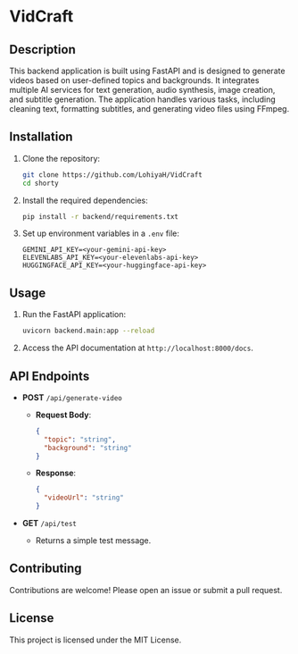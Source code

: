 # VidCraft

## Description
This backend application is built using FastAPI and is designed to generate videos based on user-defined topics and backgrounds. It integrates multiple AI services for text generation, audio synthesis, image creation, and subtitle generation. The application handles various tasks, including cleaning text, formatting subtitles, and generating video files using FFmpeg.

## Installation
1. Clone the repository:
   ```bash
   git clone https://github.com/LohiyaH/VidCraft
   cd shorty
   ```
2. Install the required dependencies:
   ```bash
   pip install -r backend/requirements.txt
   ```
3. Set up environment variables in a `.env` file:
   ```
   GEMINI_API_KEY=<your-gemini-api-key>
   ELEVENLABS_API_KEY=<your-elevenlabs-api-key>
   HUGGINGFACE_API_KEY=<your-huggingface-api-key>
   ```

## Usage
1. Run the FastAPI application:
   ```bash
   uvicorn backend.main:app --reload
   ```
2. Access the API documentation at `http://localhost:8000/docs`.

## API Endpoints
- **POST** `/api/generate-video`
  - **Request Body**:
    ```json
    {
      "topic": "string",
      "background": "string"
    }
    ```
  - **Response**:
    ```json
    {
      "videoUrl": "string"
    }
    ```

- **GET** `/api/test`
  - Returns a simple test message.

## Contributing
Contributions are welcome! Please open an issue or submit a pull request.

## License
This project is licensed under the MIT License.
